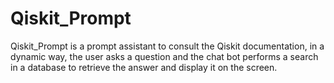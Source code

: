 # Qiskit_Prompt
Qiskit_Prompt is a prompt assistant to consult the Qiskit documentation, in a dynamic way, the user asks a question and the chat bot performs a search in a database to retrieve the answer and display it on the screen.
